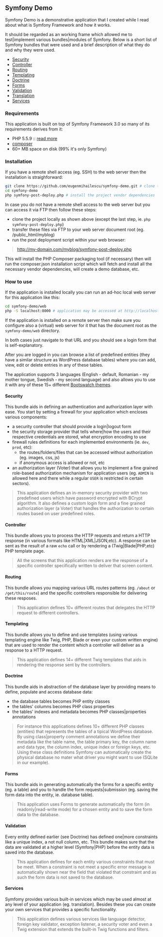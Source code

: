## Symfony Demo

 Symfony Demo is a demonstrative application that I created while I read about what is Symfony Framework and how it works.

It should be regarded as an working frame which allowed me to test|implement various bundles|modules of Symfony. Below is a short list of Symfony bundles that were used and a brief description of what they do and why they were used.

- [Security](http://symfony.com/doc/current/book/security.html) 
- [Controller](http://symfony.com/doc/current/book/controller.html)
- [Routing](http://symfony.com/doc/current/book/routing.html)
- [Templating](http://symfony.com/doc/current/book/templating.html)
- [Doctrine](http://symfony.com/doc/current/book/forms.html)
- [Forms](http://symfony.com/doc/current/book/forms.html)
- [Validation](http://symfony.com/doc/current/book/validation.html)
- [Translation](http://symfony.com/doc/current/book/translation.html)
- [Services](http://symfony.com/doc/current/book/service_container.html) 

### Requirements

This application is built on top of Symfony Framework 3.0 so many of its requirements derives from it:

* PHP 5.5.9 :: [read more](http://symfony.com/doc/current/reference/requirements.html)
* [composer](https://getcomposer.org/doc/00-intro.md#installation-linux-unix-osx)
* 60+ MB space on disk (99% it's only Symfony)

### Installation

If you have a remote shell access (eg. SSH) to the web server then the installation is straighforward:
```bash
git clone https://github.com/eugenmihailescu/symfony-demo.git # clone the project to symfony-demo
cd symfony-demo
php symfony-post-deploy.php # install the project vendor dependencies
```

In case you do not have a remote shell access to the web server but you can access it via FTP then follow these steps:
- clone the project locally as shown above (except the last step, ie. `php symfony-post-deploy.php`)
- transfer these files via FTP to your web server document root (eg. /public_html/myblog)
- run the post deployment script within your web browser: 

> http://my-domain.com/myblog/symfony-post-deploy.php

This will install the PHP Composer packaging tool (if necessary) then will run the composer.json installation script which will fetch and install all the necessary vendor dependencies, will create a demo database, etc. 

### How to use

If the application is installed locally you can run an ad-hoc local web server for this application like this:
```bash
cd symfony-demo/web
php -S localhost:8000 # application may be accessed at http://localhost:8000
``` 
 
 If the application is installed on a remote server then make sure you configure also a (virtual) web server for it that has the document root as the `symfony-demo/web` directory. 
 
 In both cases just navigate to that URL and you should see a login form that is self-explanatory.
 
 After you are logged in you can browse a list of predefined entities (they have a similar structure as WordPress database tables) where you can add, view, edit or delete entries in any of these tables. 
 
 The application supports 3 languages (English - default, Romanian - my mother tongue, Swedish - my second language) and also allows you to use it with any of these 15+ different [Bootswatch themes](https://www.bootstrapcdn.com/bootswatch/). 
 
#### Security

This bundle aids in defining an authentication and authorization layer with ease. 
You start by setting a firewall for your application which encloses various components:
- a security controller that should provide a login|logout form
- the security storage provider that tells where|how the users and their respective credentials are stored, what encryption encoding to use
- firewall rules definitions for each implemented environments (ie. `dev`, `prod`, etc):
  - the routes/folders/files that can be accessed without authorization (eg. images, css, js)
  - if anonymous access is allowed or not, etc
- an authorization layer (Voter) that allows you to implement a fine grained role-based authorization mechanism for application users (eg. `ADMIN` is allowed here and there while a regular `USER` is restricted in certain sectors).

> This application defines an in-memory security provider with two predefined users which have password encrypted with BCrypt algorithm. It also defines a custom login form and a fine grained authorization layer (a Voter) that handles the authorization to certain routes based on user predefined roles.

#### Controller

This bundle allows you to process the HTTP requests and return a HTTP response (in various formats like HTML|XML|JSON,etc). A response can be sent as the result of a raw `echo` call or by rendering a (Twig|Blade|PHP,etc) PHP template page.

> All the screens that this application renders are the response of a specific controller specifically written to deliver that screen content.

#### Routing

This bundle allows you mapping various URL routes patterns (eg. `/about` or `/get/this/route`) and the specific controllers responsible for delivering these resposes.

> This application defines 10+ different routes that delegates the HTTP request to different controllers.

#### Templating

This bundle allows you to define and use templates (using various templating engine like Twig, PHP, Blade or even your custom written engine) that are used to render the content which a controller will deliver as a response to a HTTP request.

> This application defines 14+ different Twig templates that aids in rendering the response sent by the controllers.

#### Doctrine

This bundle aids in abstraction of the database layer by providing means to define, populate and access database data:
- the database tables becomes PHP entity classes
- the tables' columns becomes PHP class properties
- the tables' indexes and metadata becomes PHP classes|properties annotations

> For instance this applications defines 10+ different PHP classes (entities) that represents the tables of a tipical WordPress database. By using class|property comment annotations we define their metadata like the table name, the table primary key, the column name and data type, the column index, unique index or foreign keys, etc. Using these class definitions Symfony can automatically create the physical database no mater what driver you might want to use (SQLite in our example).

#### Forms

This bundle aids in generating automatically the forms for a specific entity (eg. a table) and you to handle the form requests|submission (eg. saving the form data into the entity, ie. database table).

> This application uses Forms to generate automatically the form (in readonly|read-write mode) for a chosen entity and to save the form data to the database.

#### Validation

Every entity defined earlier (see Doctrine) has defined one|more constraints like a unique index, a not null column, etc. This bundle makes sure that the data are validated at a higher level (Symfony|PHP) before the entity data is saved into the database.

> This application defines for each entity various constraints that must be meet. When a constraint is not meet a specific error message is automatically shown near the field that violated that constraint and as such the form data is not saved to the database.

#### Services

Symfomy provides various built-in services which may be used almost at any level of your application (eg. translation). Besides these you can create your own services that provides a specific functionality.
> This application defines various services like language detector, foreign key validator, exception listener, a security voter and even a Twig extension that extends the built-in Twig functions and filters.